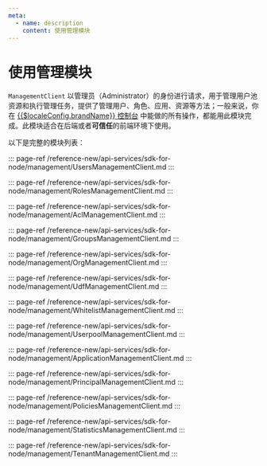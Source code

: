 ```yaml
---
meta:
  - name: description
    content: 使用管理模块
---
```


# 使用管理模块

<LastUpdated/>

`ManagementClient` 以管理员（Administrator）的身份进行请求，用于管理用户池资源和执行管理任务，提供了管理用户、角色、应用、资源等方法；一般来说，你在 [{{$localeConfig.brandName}} 控制台](https://console.authing.cn/console/userpool) 中能做的所有操作，都能用此模块完成。此模块适合在后端或者**可信任**的前端环境下使用。

以下是完整的模块列表：

::: page-ref /reference-new/api-services/sdk-for-node/management/UsersManagementClient.md
:::

::: page-ref /reference-new/api-services/sdk-for-node/management/RolesManagementClient.md
:::

::: page-ref /reference-new/api-services/sdk-for-node/management/AclManagementClient.md
:::

::: page-ref /reference-new/api-services/sdk-for-node/management/GroupsManagementClient.md
:::

::: page-ref /reference-new/api-services/sdk-for-node/management/OrgManagementClient.md
:::

::: page-ref /reference-new/api-services/sdk-for-node/management/UdfManagementClient.md
:::

::: page-ref /reference-new/api-services/sdk-for-node/management/WhitelistManagementClient.md
:::

::: page-ref /reference-new/api-services/sdk-for-node/management/UserpoolManagementClient.md
:::

::: page-ref /reference-new/api-services/sdk-for-node/management/ApplicationManagementClient.md
:::

::: page-ref /reference-new/api-services/sdk-for-node/management/PrincipalManagementClient.md
:::

::: page-ref /reference-new/api-services/sdk-for-node/management/PoliciesManagementClient.md
:::

::: page-ref /reference-new/api-services/sdk-for-node/management/StatisticsManagementClient.md
:::

::: page-ref /reference-new/api-services/sdk-for-node/management/TenantManagementClient.md
:::